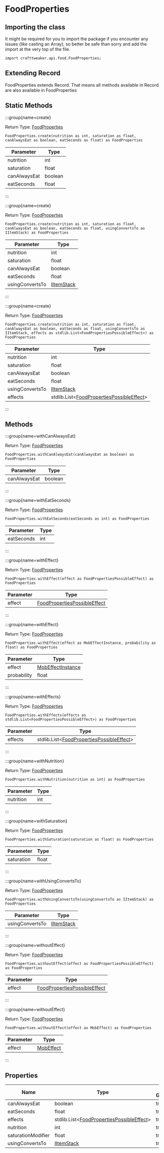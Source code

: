# FoodProperties

## Importing the class

It might be required for you to import the package if you encounter any issues (like casting an Array), so better be safe than sorry and add the import at the very top of the file.
```zenscript
import crafttweaker.api.food.FoodProperties;
```


## Extending Record

FoodProperties extends Record. That means all methods available in Record are also available in FoodProperties

## Static Methods

:::group{name=create}

Return Type: [FoodProperties](/vanilla/api/food/FoodProperties)

```zenscript
FoodProperties.create(nutrition as int, saturation as float, canAlwaysEat as boolean, eatSeconds as float) as FoodProperties
```

|  Parameter   |  Type   |
|--------------|---------|
| nutrition    | int     |
| saturation   | float   |
| canAlwaysEat | boolean |
| eatSeconds   | float   |


:::

:::group{name=create}

Return Type: [FoodProperties](/vanilla/api/food/FoodProperties)

```zenscript
FoodProperties.create(nutrition as int, saturation as float, canAlwaysEat as boolean, eatSeconds as float, usingConvertsTo as IItemStack) as FoodProperties
```

|    Parameter    |                    Type                    |
|-----------------|--------------------------------------------|
| nutrition       | int                                        |
| saturation      | float                                      |
| canAlwaysEat    | boolean                                    |
| eatSeconds      | float                                      |
| usingConvertsTo | [IItemStack](/vanilla/api/item/IItemStack) |


:::

:::group{name=create}

Return Type: [FoodProperties](/vanilla/api/food/FoodProperties)

```zenscript
FoodProperties.create(nutrition as int, saturation as float, canAlwaysEat as boolean, eatSeconds as float, usingConvertsTo as IItemStack, effects as stdlib.List<FoodPropertiesPossibleEffect>) as FoodProperties
```

|    Parameter    |                                               Type                                                |
|-----------------|---------------------------------------------------------------------------------------------------|
| nutrition       | int                                                                                               |
| saturation      | float                                                                                             |
| canAlwaysEat    | boolean                                                                                           |
| eatSeconds      | float                                                                                             |
| usingConvertsTo | [IItemStack](/vanilla/api/item/IItemStack)                                                        |
| effects         | stdlib.List&lt;[FoodPropertiesPossibleEffect](/vanilla/api/food/FoodPropertiesPossibleEffect)&gt; |


:::

## Methods

:::group{name=withCanAlwaysEat}

Return Type: [FoodProperties](/vanilla/api/food/FoodProperties)

```zenscript
FoodProperties.withCanAlwaysEat(canAlwaysEat as boolean) as FoodProperties
```

|  Parameter   |  Type   |
|--------------|---------|
| canAlwaysEat | boolean |


:::

:::group{name=withEatSeconds}

Return Type: [FoodProperties](/vanilla/api/food/FoodProperties)

```zenscript
FoodProperties.withEatSeconds(eatSeconds as int) as FoodProperties
```

| Parameter  | Type |
|------------|------|
| eatSeconds | int  |


:::

:::group{name=withEffect}

Return Type: [FoodProperties](/vanilla/api/food/FoodProperties)

```zenscript
FoodProperties.withEffect(effect as FoodPropertiesPossibleEffect) as FoodProperties
```

| Parameter |                                      Type                                      |
|-----------|--------------------------------------------------------------------------------|
| effect    | [FoodPropertiesPossibleEffect](/vanilla/api/food/FoodPropertiesPossibleEffect) |


:::

:::group{name=withEffect}

Return Type: [FoodProperties](/vanilla/api/food/FoodProperties)

```zenscript
FoodProperties.withEffect(effect as MobEffectInstance, probability as float) as FoodProperties
```

|  Parameter  |                               Type                                |
|-------------|-------------------------------------------------------------------|
| effect      | [MobEffectInstance](/vanilla/api/entity/effect/MobEffectInstance) |
| probability | float                                                             |


:::

:::group{name=withEffects}

Return Type: [FoodProperties](/vanilla/api/food/FoodProperties)

```zenscript
FoodProperties.withEffects(effects as stdlib.List<FoodPropertiesPossibleEffect>) as FoodProperties
```

| Parameter |                                               Type                                                |
|-----------|---------------------------------------------------------------------------------------------------|
| effects   | stdlib.List&lt;[FoodPropertiesPossibleEffect](/vanilla/api/food/FoodPropertiesPossibleEffect)&gt; |


:::

:::group{name=withNutrition}

Return Type: [FoodProperties](/vanilla/api/food/FoodProperties)

```zenscript
FoodProperties.withNutrition(nutrition as int) as FoodProperties
```

| Parameter | Type |
|-----------|------|
| nutrition | int  |


:::

:::group{name=withSaturation}

Return Type: [FoodProperties](/vanilla/api/food/FoodProperties)

```zenscript
FoodProperties.withSaturation(saturation as float) as FoodProperties
```

| Parameter  | Type  |
|------------|-------|
| saturation | float |


:::

:::group{name=withUsingConvertsTo}

Return Type: [FoodProperties](/vanilla/api/food/FoodProperties)

```zenscript
FoodProperties.withUsingConvertsTo(usingConvertsTo as IItemStack) as FoodProperties
```

|    Parameter    |                    Type                    |
|-----------------|--------------------------------------------|
| usingConvertsTo | [IItemStack](/vanilla/api/item/IItemStack) |


:::

:::group{name=withoutEffect}

Return Type: [FoodProperties](/vanilla/api/food/FoodProperties)

```zenscript
FoodProperties.withoutEffect(effect as FoodPropertiesPossibleEffect) as FoodProperties
```

| Parameter |                                      Type                                      |
|-----------|--------------------------------------------------------------------------------|
| effect    | [FoodPropertiesPossibleEffect](/vanilla/api/food/FoodPropertiesPossibleEffect) |


:::

:::group{name=withoutEffect}

Return Type: [FoodProperties](/vanilla/api/food/FoodProperties)

```zenscript
FoodProperties.withoutEffect(effect as MobEffect) as FoodProperties
```

| Parameter |                       Type                        |
|-----------|---------------------------------------------------|
| effect    | [MobEffect](/vanilla/api/entity/effect/MobEffect) |


:::


## Properties

|        Name        |                                               Type                                                | Has Getter | Has Setter |
|--------------------|---------------------------------------------------------------------------------------------------|------------|------------|
| canAlwaysEat       | boolean                                                                                           | true       | false      |
| eatSeconds         | float                                                                                             | true       | false      |
| effects            | stdlib.List&lt;[FoodPropertiesPossibleEffect](/vanilla/api/food/FoodPropertiesPossibleEffect)&gt; | true       | false      |
| nutrition          | int                                                                                               | true       | false      |
| saturationModifier | float                                                                                             | true       | false      |
| usingConvertsTo    | [IItemStack](/vanilla/api/item/IItemStack)                                                        | true       | false      |


